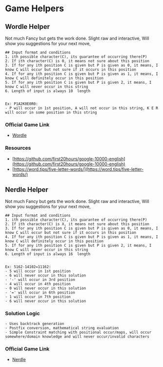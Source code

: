 # Game Helpers

## Wordle Helper
Not much Fancy but gets the work done. Slight raw and interactive, Will show you suggestions for your next move,
```buildoutcfg
## Input format and conditions
1. ith possible character(C), its guarantee of occurring there(P)
2. If ith character(C) is 0, it means not sure about this position
3. If for any ith position C is given but P is given as 0, it means, I know C will occur but not sure if it occurs in this position
4. If for any ith position C is given but P is given as 1, it means, I know C will definitely occur in this position
5. If for any ith position C is given but P is given 2, it means, I know C will never occur in this string
6. Length of input is always 10  length
```

```buildoutcfg

Ex: P1A2K0E0R0:
- P will occur in 1st position, A will not occur in this string, K E R will occur in some position in this string

```

### Official Game Link
- [Wordle](https://www.powerlanguage.co.uk/wordle/)

### Resources
- [https://github.com/first20hours/google-10000-english](https://github.com/first20hours/google-10000-english)
- [https://word.tips/five-letter-words/](https://word.tips/five-letter-words/)

## Nerdle Helper
Not much Fancy but gets the work done. Slight raw and interactive, Will show you suggestions for your next move,
```buildoutcfg
## Input format and conditions
1. ith possible character(C), its guarantee of occurring there(P)
2. If ith character(C) is X, it means not sure about this position
3. If for any ith position C is given but P is given as 0, it means, I know C will occur but not sure if it occurs in this position
4. If for any ith position C is given but P is given as 1, it means, I know C will definitely occur in this position
5. If for any ith position C is given but P is given 2, it means, I know C will never occur in this string
6. Length of input is always 16  length
```

```buildoutcfg

Ex: 5162-14102=11162:
- 5 will occur in 1st position
- 6 will never occur in this solution 
- '-' will occur in 3rd position
- 4 will occur in 4th position 
- 0 will never occur in this solution 
- '=' will occur in 6th position 
- 1 will occur in 7th position
- 6 will never occur in this solution
```
### Solution Logic
```buildoutcfg
- Uses backtrack generation 
- Postfix conversion, mathematical string evaluation
- Simple Constraint matching with positional occur/maps, will occur somewhere/domain knowledge and will never occur/invalid characters
```

### Official Game Link
- [Nerdle](https://nerdlegame.com/)